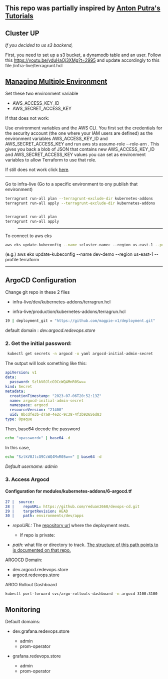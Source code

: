 ## This repo was partially inspired by [Anton Putra's Tutorials](https://github.com/antonputra/tutorials)
## Cluster UP


*If you decided to us s3 backend,*

First, you need to set up a s3 bucket, a dynamodb table and an user. Follow this https://youtu.be/yduHaOj3XMg?t=2995
and update accordingly to this file /infra-live/terragrunt.hcl


## [Managing Multiple Environment](https://terragrunt.gruntwork.io/docs/features/work-with-multiple-aws-accounts/)



Set these two environment variable
- AWS_ACCESS_KEY_ID
- AWS_SECRET_ACCESS_KEY

If that does not work:

Use environment variables and the AWS CLI. You first set the credentials for the security account (the one where your IAM users are defined) as the environment variables AWS_ACCESS_KEY_ID and AWS_SECRET_ACCESS_KEY and run aws sts assume-role --role-arn <ROLE>. This gives you back a blob of JSON that contains new AWS_ACCESS_KEY_ID and AWS_SECRET_ACCESS_KEY values you can set as environment variables to allow Terraform to use that role.

If still does not work click [here](https://terragrunt.gruntwork.io/docs/features/work-with-multiple-aws-accounts/).

---

Go to infra-live
(Go to a specific environment to ony publish that environment)

```bash
terragrunt run-all plan --terragrunt-exclude-dir kubernetes-addons
terragrunt run-all apply --terragrunt-exclude-dir kubernetes-addons


terragrunt run-all plan
terragrunt run-all apply
```
> --- 


To connect to aws eks

```bash
aws eks update-kubeconfig --name <cluster-name> --region us-east-1 --profile <profile>
```

(e.g.) aws eks update-kubeconfig --name dev-demo --region us-east-1 --profile terraform



---
## ArgoCD Configuration

Change git repo in these 2 files
- infra-live/dev/kubernetes-addons/terragrun.hcl

- infra-live/production/kubernetes-addons/terragrun.hcl
```bash
19 | deployment_git = "https://github.com/magpie-v1/deployment.git"
```

default domain : *dev.argocd.redevops.store*

### 2. Get the initial password:

```bash
 kubectl get secrets -n argocd -o yaml argocd-initial-admin-secret
```


The output will look something like this:
```yaml
apiVersion: v1
data:
  password: SzlkV0JlcG9CcWQ4MnR0Sw==
kind: Secret
metadata:
  creationTimestamp: "2023-07-06T20:52:13Z"
  name: argocd-initial-admin-secret
  namespace: argocd
  resourceVersion: "21400"
  uid: 8bcdfe3b-d7a0-4e2c-9c38-4f3b92656d83
type: Opaque
```

Then, base64 decode the password

```bash
echo "<password>" | base64 -d
```
In this case,

```bash
echo "SzlkV0JlcG9CcWQ4MnR0Sw==" | base64 -d
```

*Default username: admin*

### 3. Access Argocd

#### Configuration for modules/kubernetes-addons/6-argocd.tf

```yaml
27 |  source:
28 |    repoURL: https://github.com/reduan2660/devops-cd.git
29 |    targetRevision: HEAD
30 |    path: environments/dev/apps
```

- *repoURL:* The [repository url](https://github.com/here-for-the-experience/deployment.git) where the deployment rests. 
    - If repo is private: 

- *path:* what file or directory to track. [The structure of this path points to is documented on that repo.](https://github.com/here-for-the-experience/deployment/tree/main/environment/dev/apps)


ARGOCD Domain:

- dev.argocd.redevops.store
- argocd.redevops.store

ARGO Rollout Dashboard

```bash
kubectl port-forward svc/argo-rollouts-dashboard -n argocd 3100:3100
```

## Monitoring

Default domains: 
- dev.grafana.redevops.store
  - admin
  - prom-operator

- grafana.redevops.store
  - admin
  - prom-operator
 
  

